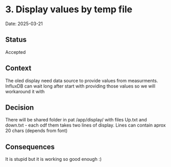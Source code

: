 # 3. Display values by temp file

Date: 2025-03-21

## Status

Accepted

## Context

The oled display need data source to provide values from measurments. InfluxDB can wait long after start with providing those values so we will workaround it with 

## Decision

There will be shared folder in pat /app/display/ with files Up.txt and down.txt - each odf them takes two lines of display. Lines can contain aprox 20 chars (depends from font)

## Consequences

It is stupid but it is working so good enough :)